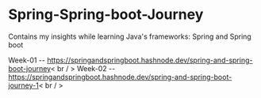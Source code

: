# Spring-Spring-boot-Journey
Contains my insights while learning Java's frameworks: Spring and Spring boot 

Week-01 -- https://springandspringboot.hashnode.dev/spring-and-spring-boot-journey< br / > 
Week-02 -- https://springandspringboot.hashnode.dev/spring-and-spring-boot-journey-1< br / > 
